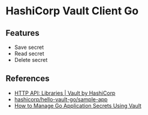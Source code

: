 # HashiCorp Vault Client Go

## Features
- Save secret
- Read secret
- Delete secret

## References
- [HTTP API: Libraries | Vault by HashiCorp](https://www.vaultproject.io/api-docs/libraries)
- [hashicorp/hello-vault-go/sample-app](https://github.com/hashicorp/hello-vault-go/tree/a239f3afb65a0363e0bc37c257bb62707d14c64e/sample-app)
- [How to Manage Go Application Secrets Using Vault](https://www.twilio.com/blog/manage-go-application-secrets-using-vault)